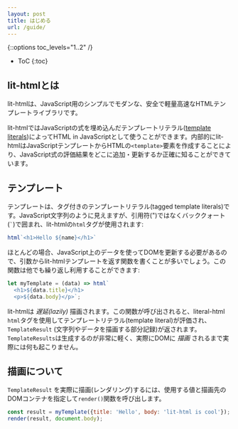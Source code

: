 ```yaml
---
layout: post
title: はじめる
url: /guide/
---
```


{::options toc_levels="1..2" /}
* ToC
{:toc}

## lit-htmlとは

<!-- original:
lit-html is a simple, modern, safe, small and fast HTML templating library for JavaScript.

lit-html lets you write HTML templates in JavaScript using [template literals] with embedded JavaScript expressions. Behind the scenes lit-html creates HTML `<template>` elements from your JavaScript templates and processes them so that it knows exactly where to insert and update the values from expressions.
-->

lit-htmlは、JavaScript用のシンプルでモダンな、安全で軽量高速なHTMLテンプレートライブラリです。

lit-htmlではJavaScriptの式を埋め込んだテンプレートリテラル([template literals])によってHTML in JavaScriptとして使うことができます。内部的にlit-htmlはJavaScriptテンプレートからHTMLの`<template>`要素を作成することにより、JavaScript式の評価結果をどこに追加・更新するか正確に知ることができています。

## テンプレート

<!-- original:
lit-html templates are tagged template literals - they look like JavaScript strings but are enclosed in backticks (`` ` ``) instead of quotes - and tagged with lit-html's `html` tag:
-->

テンプレートは、タグ付きのテンプレートリテラル(tagged template literals)です。JavaScript文字列のように見えますが、引用符(")ではなくバッククォート(`` ` ``)で囲まれ、lit-htmlの`html`タグが使用されます:

```js
html`<h1>Hello ${name}</h1>`
```

<!-- original:
Since lit-html templates almost always need to merge in data from JavaScript values, and be able to update DOM when that data changes, they'll most often be written within functions that take some data and return a lit-html template, so that the function can be called multiple times:
-->

ほとんどの場合、JavaScript上のデータを使ってDOMを更新する必要があるので、引数からlit-htmlテンプレートを返す関数を書くことが多いでしょう。この関数は他でも繰り返し利用することができます:

```js
let myTemplate = (data) => html`
  <h1>${data.title}</h1>
  <p>${data.body}</p>`;
```

<!-- original:
lit-html is _lazily_ rendered. Calling this function will evaluate the template literal using lit-html `html` tag, and return a `TemplateResult` - a record of the template to render and data to render it with. `TemplateResults` are very cheap to produce and no real work actually happens until they are _rendered_ to the DOM.
-->

lit-htmlは _遅延(lazily)_ 描画されます。この関数が呼び出されると、literal-html `html`タグを使用してテンプレートリテラル(template literal)が評価され、`TemplateResult` (文字列やデータを描画する部分記録)が返されます。`TemplateResults`は生成するのが非常に軽く、実際にDOMに _描画_ されるまで実際には何も起こりません。

## 描画について

<!-- original:
To render a `TemplateResult`, call the `render()` function with a result and DOM container to render to:
-->

`TemplateResult` を実際に描画(レンダリング)するには、使用する値と描画先のDOMコンテナを指定して`render()`関数を呼び出します。



```js
const result = myTemplate({title: 'Hello', body: 'lit-html is cool'});
render(result, document.body);
```

[template literals]: https://developer.mozilla.org/en-US/docs/Web/JavaScript/Reference/Template_literals
